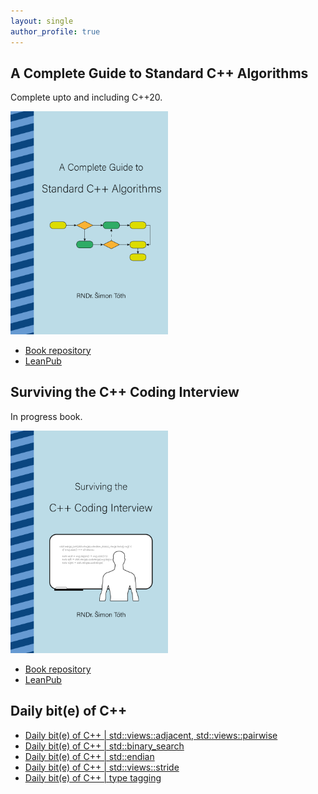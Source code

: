 ```yaml
---
layout: single
author_profile: true
---
```


## A Complete Guide to Standard C++ Algorithms

Complete upto and including C++20.

[<img src="assets/images/book_algorithms_cover.png" width="50%">](https://leanpub.com/cpp-algorithms-guide)

- [Book repository](https://github.com/HappyCerberus/book-cpp-algorithms)
- [LeanPub](https://leanpub.com/cpp-algorithms-guide)

## Surviving the C++ Coding Interview

In progress book.

[<img src="assets/images/book_coding_interview_cover.png" width="50%">](https://leanpub.com/cpp-coding-interview)

- [Book repository](https://leanpub.com/cpp-coding-interview)
- [LeanPub](https://leanpub.com/cpp-coding-interview)

## Daily bit(e) of C++

<ul>
<!-- SUBSTACK:START --><li><a href="https://medium.com/@simontoth/daily-bit-e-of-c-std-views-adjacent-std-views-pairwise-d5e820e16524?source=rss-1e1de1006a93------2">Daily bit&lpar;e&rpar; of C++ | std::views::adjacent, std::views::pairwise</a></li><li><a href="https://medium.com/@simontoth/daily-bit-e-of-c-std-binary-search-d587717067cf?source=rss-1e1de1006a93------2">Daily bit&lpar;e&rpar; of C++ | std::binary_search</a></li><li><a href="https://medium.com/@simontoth/daily-bit-e-of-c-std-endian-214550c9050e?source=rss-1e1de1006a93------2">Daily bit&lpar;e&rpar; of C++ | std::endian</a></li><li><a href="https://medium.com/@simontoth/daily-bit-e-of-c-std-views-stride-822e160d679b?source=rss-1e1de1006a93------2">Daily bit&lpar;e&rpar; of C++ | std::views::stride</a></li><li><a href="https://medium.com/@simontoth/daily-bit-e-of-c-type-tagging-5bef5e6048e3?source=rss-1e1de1006a93------2">Daily bit&lpar;e&rpar; of C++ | type tagging</a></li><!-- SUBSTACK:END -->
</ul>